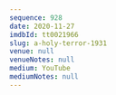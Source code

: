 ```yaml
---
sequence: 928
date: 2020-11-27
imdbId: tt0021966
slug: a-holy-terror-1931
venue: null
venueNotes: null
medium: YouTube
mediumNotes: null
---
```


